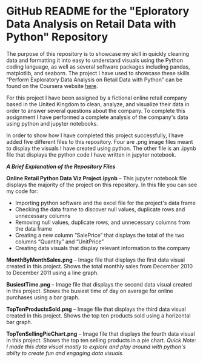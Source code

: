 # GitHub README for the "Eploratory Data Analysis on Retail Data with Python" Repository

The purpose of this repository is to showcase my skill in quickly cleaning data and formatting it into easy to understand visuals using the Python coding language, as well as several software packages including pandas, matplotlib, and seaborn. The project I have used to showcase these skills “Perform Exploratory Data Analysis on Retail Data with Python” can be found on the Coursera website [here](https://www.coursera.org/projects/perform-exploratory-data-analysis-on-retail-data-with-python).

For this project I have been assigned by a fictional online retail company based in the United Kingdom to clean, analyze, and visualize their data in order to answer several questions about the company. To complete this assignment I have performed a complete analysis of the company's data using python and jupyter notebooks.

In order to show how I have completed this project successfully, I have added five different files to this repository. Four are .png image files meant to display the visuals I have created using python. The other file is an .ipynb file that displays the python code I have written in jupyter notebook.

***A Brief Explanation of the Repository Files***

**Online Retail Python Data Viz Project.ipynb** – This jupyter notebook file displays the majority of the project on this repository. In this file you can see my code for:
- Importing python software and the excel file for the project's data frame
- Checking the data frame to discover null values, duplicate rows and unnecessary columns
- Removing null values, duplicate rows, and unnecessary columns from the data frame
- Creating a new column “SalePrice” that displays the total of the two columns “Quantity” and “UnitPrice”
- Creating data visuals that display relevant information to the company

**MonthByMonthSales.png** – Image file that displays the first data visual created in this project. Shows the total monthly sales from December 2010 to December 2011 using a line graph.

**BusiestTime.png** – Image file that displays the second data visual created in this project. Shows the busiest time of day on average for online purchases using a bar graph.

**TopTenProductsSold.png** – Image file that displays the third data visual created in this project. Shows the top ten products sold using a horizontal bar graph.

**TopTenSellingPieChart.png** – Image file that displays the fourth data visual in this project. Shows the top ten selling products in a pie chart. _Quick Note: I made this data visual mostly to explore and play around with python's abilty to create fun and engaging data visuals._
